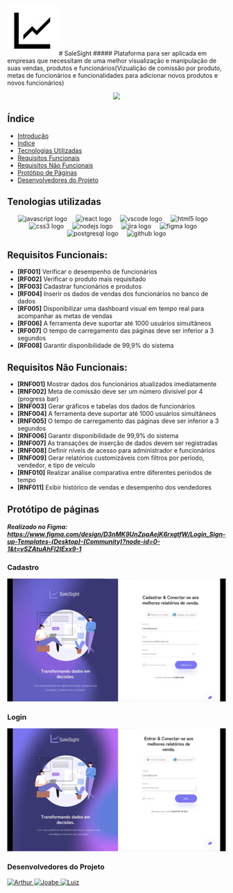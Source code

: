 <img width="115" src ="imagens/IconeSalesView.png" alt="icone" /> 
# SaleSight
##### Plataforma para ser aplicada em empresas que necessitam de uma melhor visualização e manipulação de suas vendas, produtos e funcionários(Vizualição de comissão por produto, metas de funcionários e funcionalidades para adicionar novos produtos e novos funcionários)

<p align="center"><img src="http://img.shields.io/static/v1?label=STATUS&message=EM%20DESENVOLVIMENTO&color=GREEN&style=for-the-badge"/></p>

## Índice
* [Introdução](#SaleSight)
* [Índice](#Índice)
* [Tecnologias Utilizadas](#tecnologias-utilizadas)
* [Requisitos Funcionais](#requisitos-funcionais)
* [Requisitos Não Funcionais](#requisitos-não-funcionais)
* [Protótipo de Páginas](#protótipo-de-páginas)
* [Desenvolvedores do Projeto](#desenvolvedores-do-projeto)

## Tenologias utilizadas
<div align="center">
  <img src="https://cdn.jsdelivr.net/gh/devicons/devicon/icons/javascript/javascript-original.svg" height="40" alt="javascript logo"  />
  <img width="12" />
  <img src="https://cdn.jsdelivr.net/gh/devicons/devicon/icons/react/react-original.svg" height="40" alt="react logo"  />
  <img width="12" />
  <img src="https://cdn.jsdelivr.net/gh/devicons/devicon/icons/vscode/vscode-original.svg" height="40" alt="vscode logo"  />
  <img width="12" />
  <img src="https://cdn.jsdelivr.net/gh/devicons/devicon/icons/html5/html5-original.svg" height="40" alt="html5 logo"  />
  <img width="12" />
  <img src="https://cdn.jsdelivr.net/gh/devicons/devicon/icons/css3/css3-original.svg" height="40" alt="css3 logo"  />
  <img width="12" />
  <img src="https://cdn.jsdelivr.net/gh/devicons/devicon/icons/nodejs/nodejs-original.svg" height="40" alt="nodejs logo"  />
  <img width="12" />
  <img src="https://cdn.jsdelivr.net/gh/devicons/devicon/icons/jira/jira-original.svg" height="40" alt="jira logo"  />
  <img width="12" />
  <img src="https://cdn.jsdelivr.net/gh/devicons/devicon/icons/figma/figma-original.svg" height="40" alt="figma logo"  />
  <img width="12" />
  <img src="https://cdn.jsdelivr.net/gh/devicons/devicon/icons/postgresql/postgresql-original.svg" height="40" alt="postgresql logo"  />
  <img width="12" />
  <img src="https://cdn.jsdelivr.net/gh/devicons/devicon/icons/github/github-original.svg" height="40" alt="github logo"  />
</div>


## Requisitos Funcionais:

  <ul>
    <li><strong>[RF001]</strong> Verificar o desempenho de funcionários</li>
    <li><strong>[RF002]</strong> Verificar o produto mais requisitado</li>
    <li><strong>[RF003]</strong> Cadastrar funcionários e produtos</li>
    <li><strong>[RF004]</strong> Inserir os dados de vendas dos funcionários no banco de dados</li>
    <li><strong>[RF005]</strong> Disponibilizar uma dashboard visual em tempo real para acompanhar as metas de vendas</li>
    <li><strong>[RF006]</strong> A ferramenta deve suportar até 1000 usuários simultâneos</li>
    <li><strong>[RF007]</strong> O tempo de carregamento das páginas deve ser inferior a 3 segundos</li>
    <li><strong>[RF008]</strong> Garantir disponibilidade de 99,9% do sistema</li>
  </ul>
  
## Requisitos Não Funcionais:

<ul>
    <li><strong>[RNF001]</strong> Mostrar dados dos funcionários atualizados imediatamente</li>
    <li><strong>[RNF002]</strong> Meta de comissão deve ser um número divisível por 4 (progress bar)</li>
    <li><strong>[RNF003]</strong> Gerar gráficos e tabelas dos dados de funcionários</li>
    <li><strong>[RNF004]</strong> A ferramenta deve suportar até 1000 usuários simultâneos</li>
    <li><strong>[RNF005]</strong> O tempo de carregamento das páginas deve ser inferior a 3 segundos</li>
    <li><strong>[RNF006]</strong> Garantir disponibilidade de 99,9% do sistema</li>
    <li><strong>[RNF007]</strong> As transações de inserção de dados devem ser registradas</li>
    <li><strong>[RNF008]</strong> Definir níveis de acesso para administrador e funcionários</li>
    <li><strong>[RNF009]</strong> Gerar relatórios customizáveis com filtros por período, vendedor, e tipo de veículo</li>
    <li><strong>[RNF010]</strong> Realizar análise comparativa entre diferentes períodos de tempo</li>
    <li><strong>[RNF011]</strong> Exibir histórico de vendas e desempenho dos vendedores</li>
  
</ul>

## Protótipo de páginas

##### Realizado no Figma: https://www.figma.com/design/D3nMK9UnZpaAejK6rxgtfW/Login_Sign-up-Templates-(Desktop)-(Community)?node-id=0-1&t=vSZAtuAhFl2IExx9-1
  
### Cadastro

<img src="imagens/Cadastrar.jpg" alt="imagemCadastrar" style="width:700px">

### Login
<img src="imagens/Entrar.jpg" alt="imagementrar" style="width:700px">
  
### Desenvolvedores do Projeto

<div align="left" >

<a href="https://github.com/arthurvp1" target="_blank">
    <img width="115" src="https://avatars.githubusercontent.com/u/162986888?s=400&u=e822d060bce33f697aa40efb2bf9a606088cafcf&v=4" alt="Arthur">
</a>
<a href="https://github.com/JoabeSCosta" target="_blank">
    <img width="115" src="https://avatars.githubusercontent.com/u/165953439?v=4" alt="Joabe">
</a>
<a href="https://github.com/LuizFli" target="_blank">
    <img width="115" src="https://avatars.githubusercontent.com/u/166057870?v=4" alt="Luiz">
</a>
  
</div>

